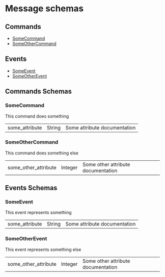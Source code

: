 # Message schemas

## Commands

* [SomeCommand](#somecommand)
* [SomeOtherCommand](#someothercommand)

## Events

* [SomeEvent](#someevent)
* [SomeOtherEvent](#someotherevent)

## Commands Schemas

### SomeCommand

This command does something

<table>
<tr>
  <td>some_attribute</td>
  <td>String</td>
  <td>Some attribute documentation</td>
</tr>
</table>

### SomeOtherCommand

This command does something else

<table>
<tr>
  <td>some_other_attribute</td>
  <td>Integer</td>
  <td>Some other attribute documentation</td>
</tr>
</table>

## Events Schemas

### SomeEvent

This event represents something

<table>
<tr>
  <td>some_attribute</td>
  <td>String</td>
  <td>Some attribute documentation</td>
</tr>
</table>

### SomeOtherEvent

This event represents something else

<table>
<tr>
  <td>some_other_attribute</td>
  <td>Integer</td>
  <td>Some other attribute documentation</td>
</tr>
</table>
